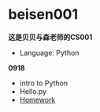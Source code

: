 # beisen001

**这是贝贝与森老师的CS001**
- Language: Python

**0918**
- intro to Python
- Hello.py
- [Homework](https://emilydidthis.github.io/CSCI-UA.002-Fall23/assignments/01.html)
